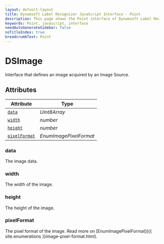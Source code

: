 ```yaml
---
layout: default-layout
title: Dynamsoft Label Recognizer JavaScript Interface - Point
description: This page shows the Point interface of Dynamsoft Label Recognizer for JavaScript.
keywords: Point, javascript, interface
needAutoGenerateSidebar: false
noTitleIndex: true
breadcrumbText: Point
---
```


# DSImage

Interface that defines an image acquired by an Image Source.

## Attributes

| Attribute | Type |
|---------- | ---- |
| [`data`](#data) | *Uint8Array* |
| [`width`](#width) | *number* |
| [`height`](#height) | *number* |
| [`pixelFormat`](#pixelformat) | *EnumImagePixelFormat* |

### data

The image data.

### width

The width of the image.

### height

The height of the image.

### pixelFormat

The pixel format of the image. Read more on [EnumImagePixelFormat]({{ site.enumerations }}image-pixel-format.html).
